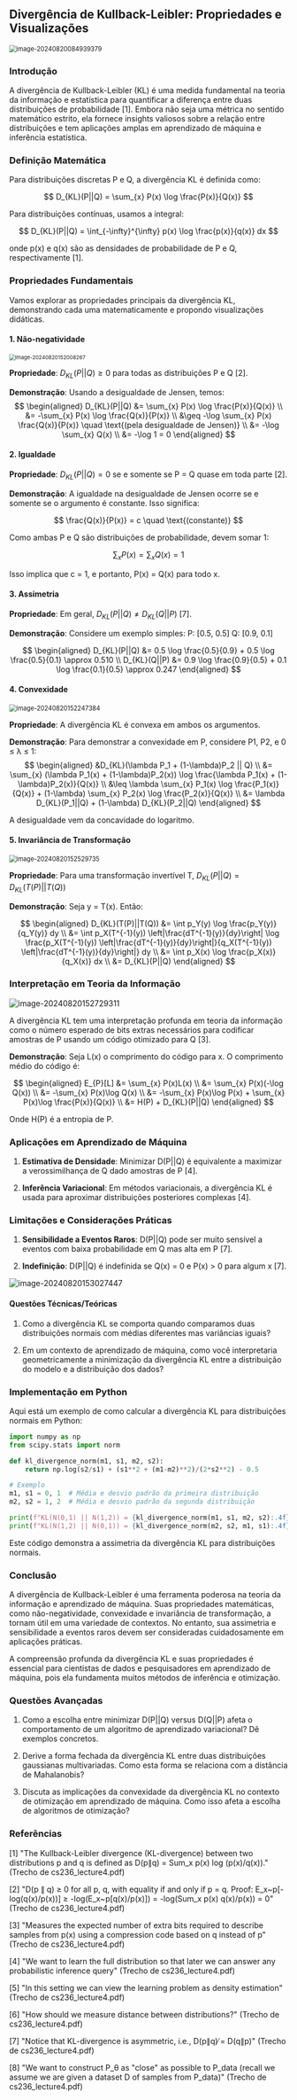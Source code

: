 ## Divergência de Kullback-Leibler: Propriedades e Visualizações

<img src="C:\Users\diego.rodrigues\AppData\Roaming\Typora\typora-user-images\image-20240820084939379.png" alt="image-20240820084939379" style="zoom:80%;" />

### Introdução

A divergência de Kullback-Leibler (KL) é uma medida fundamental na teoria da informação e estatística para quantificar a diferença entre duas distribuições de probabilidade [1]. Embora não seja uma métrica no sentido matemático estrito, ela fornece insights valiosos sobre a relação entre distribuições e tem aplicações amplas em aprendizado de máquina e inferência estatística.

### Definição Matemática

Para distribuições discretas P e Q, a divergência KL é definida como:

$$
D_{KL}(P||Q) = \sum_{x} P(x) \log \frac{P(x)}{Q(x)}
$$

Para distribuições contínuas, usamos a integral:

$$
D_{KL}(P||Q) = \int_{-\infty}^{\infty} p(x) \log \frac{p(x)}{q(x)} dx
$$

onde p(x) e q(x) são as densidades de probabilidade de P e Q, respectivamente [1].

### Propriedades Fundamentais

Vamos explorar as propriedades principais da divergência KL, demonstrando cada uma matematicamente e propondo visualizações didáticas.

#### 1. Não-negatividade

<img src="C:\Users\diego.rodrigues\AppData\Roaming\Typora\typora-user-images\image-20240820152008267.png" alt="image-20240820152008267" style="zoom:67%;" />

**Propriedade**: $D_{KL}(P||Q) \geq 0$ para todas as distribuições P e Q [2].

**Demonstração**:
Usando a desigualdade de Jensen, temos:
$$
\begin{aligned}
D_{KL}(P||Q) &= \sum_{x} P(x) \log \frac{P(x)}{Q(x)} \\
&= -\sum_{x} P(x) \log \frac{Q(x)}{P(x)} \\
&\geq -\log \sum_{x} P(x) \frac{Q(x)}{P(x)} \quad \text{(pela desigualdade de Jensen)} \\
&= -\log \sum_{x} Q(x) \\
&= -\log 1 = 0
\end{aligned}
$$

#### 2. Igualdade

**Propriedade**: $D_{KL}(P||Q) = 0$ se e somente se P = Q quase em toda parte [2].

**Demonstração**:
A igualdade na desigualdade de Jensen ocorre se e somente se o argumento é constante. Isso significa:

$$
\frac{Q(x)}{P(x)} = c \quad \text{(constante)}
$$

Como ambas P e Q são distribuições de probabilidade, devem somar 1:

$$
\sum_{x} P(x) = \sum_{x} Q(x) = 1
$$

Isso implica que c = 1, e portanto, P(x) = Q(x) para todo x.

#### 3. Assimetria

**Propriedade**: Em geral, $D_{KL}(P||Q) \neq D_{KL}(Q||P)$ [7].

**Demonstração**:
Considere um exemplo simples:
P: [0.5, 0.5]
Q: [0.9, 0.1]

$$
\begin{aligned}
D_{KL}(P||Q) &= 0.5 \log \frac{0.5}{0.9} + 0.5 \log \frac{0.5}{0.1} \approx 0.510 \\
D_{KL}(Q||P) &= 0.9 \log \frac{0.9}{0.5} + 0.1 \log \frac{0.1}{0.5} \approx 0.247
\end{aligned}
$$

#### 4. Convexidade

<img src="C:\Users\diego.rodrigues\AppData\Roaming\Typora\typora-user-images\image-20240820152247384.png" alt="image-20240820152247384" style="zoom: 80%;" />

**Propriedade**: A divergência KL é convexa em ambos os argumentos.

**Demonstração**:
Para demonstrar a convexidade em P, considere P1, P2, e 0 ≤ λ ≤ 1:
$$
\begin{aligned}
&D_{KL}(\lambda P_1 + (1-\lambda)P_2 || Q) \\
&= \sum_{x} (\lambda P_1(x) + (1-\lambda)P_2(x)) \log \frac{\lambda P_1(x) + (1-\lambda)P_2(x)}{Q(x)} \\
&\leq \lambda \sum_{x} P_1(x) \log \frac{P_1(x)}{Q(x)} + (1-\lambda) \sum_{x} P_2(x) \log \frac{P_2(x)}{Q(x)} \\
&= \lambda D_{KL}(P_1||Q) + (1-\lambda) D_{KL}(P_2||Q)
\end{aligned}
$$

A desigualdade vem da concavidade do logaritmo.

#### 5. Invariância de Transformação

<img src="C:\Users\diego.rodrigues\AppData\Roaming\Typora\typora-user-images\image-20240820152529735.png" alt="image-20240820152529735" style="zoom: 80%;" />

**Propriedade**: Para uma transformação invertível T, $D_{KL}(P||Q) = D_{KL}(T(P)||T(Q))$

**Demonstração**:
Seja y = T(x). Então:

$$
\begin{aligned}
D_{KL}(T(P)||T(Q)) &= \int p_Y(y) \log \frac{p_Y(y)}{q_Y(y)} dy \\
&= \int p_X(T^{-1}(y)) \left|\frac{dT^{-1}(y)}{dy}\right| \log \frac{p_X(T^{-1}(y)) \left|\frac{dT^{-1}(y)}{dy}\right|}{q_X(T^{-1}(y)) \left|\frac{dT^{-1}(y)}{dy}\right|} dy \\
&= \int p_X(x) \log \frac{p_X(x)}{q_X(x)} dx \\
&= D_{KL}(P||Q)
\end{aligned}
$$

### Interpretação em Teoria da Informação

![image-20240820152729311](C:\Users\diego.rodrigues\AppData\Roaming\Typora\typora-user-images\image-20240820152729311.png)

A divergência KL tem uma interpretação profunda em teoria da informação como o número esperado de bits extras necessários para codificar amostras de P usando um código otimizado para Q [3].

**Demonstração**:
Seja L(x) o comprimento do código para x. O comprimento médio do código é:

$$
\begin{aligned}
E_{P}[L] &= \sum_{x} P(x)L(x) \\
&= \sum_{x} P(x)(-\log Q(x)) \\
&= -\sum_{x} P(x)\log Q(x) \\
&= -\sum_{x} P(x)\log P(x) + \sum_{x} P(x)\log \frac{P(x)}{Q(x)} \\
&= H(P) + D_{KL}(P||Q)
\end{aligned}
$$

Onde H(P) é a entropia de P.

### Aplicações em Aprendizado de Máquina

1. **Estimativa de Densidade**: Minimizar D(P||Q) é equivalente a maximizar a verossimilhança de Q dado amostras de P [4].

2. **Inferência Variacional**: Em métodos variacionais, a divergência KL é usada para aproximar distribuições posteriores complexas [4].

### Limitações e Considerações Práticas

1. **Sensibilidade a Eventos Raros**: D(P||Q) pode ser muito sensível a eventos com baixa probabilidade em Q mas alta em P [7].

2. **Indefinição**: D(P||Q) é indefinida se Q(x) = 0 e P(x) > 0 para algum x [7].

![image-20240820153027447](C:\Users\diego.rodrigues\AppData\Roaming\Typora\typora-user-images\image-20240820153027447.png)

#### Questões Técnicas/Teóricas

1. Como a divergência KL se comporta quando comparamos duas distribuições normais com médias diferentes mas variâncias iguais?

2. Em um contexto de aprendizado de máquina, como você interpretaria geometricamente a minimização da divergência KL entre a distribuição do modelo e a distribuição dos dados?

### Implementação em Python

Aqui está um exemplo de como calcular a divergência KL para distribuições normais em Python:

```python
import numpy as np
from scipy.stats import norm

def kl_divergence_norm(m1, s1, m2, s2):
    return np.log(s2/s1) + (s1**2 + (m1-m2)**2)/(2*s2**2) - 0.5

# Exemplo
m1, s1 = 0, 1  # Média e desvio padrão da primeira distribuição
m2, s2 = 1, 2  # Média e desvio padrão da segunda distribuição

print(f"KL(N(0,1) || N(1,2)) = {kl_divergence_norm(m1, s1, m2, s2):.4f}")
print(f"KL(N(1,2) || N(0,1)) = {kl_divergence_norm(m2, s2, m1, s1):.4f}")
```

Este código demonstra a assimetria da divergência KL para distribuições normais.

### Conclusão

A divergência de Kullback-Leibler é uma ferramenta poderosa na teoria da informação e aprendizado de máquina. Suas propriedades matemáticas, como não-negatividade, convexidade e invariância de transformação, a tornam útil em uma variedade de contextos. No entanto, sua assimetria e sensibilidade a eventos raros devem ser consideradas cuidadosamente em aplicações práticas.

A compreensão profunda da divergência KL e suas propriedades é essencial para cientistas de dados e pesquisadores em aprendizado de máquina, pois ela fundamenta muitos métodos de inferência e otimização.

### Questões Avançadas

1. Como a escolha entre minimizar D(P||Q) versus D(Q||P) afeta o comportamento de um algoritmo de aprendizado variacional? Dê exemplos concretos.

2. Derive a forma fechada da divergência KL entre duas distribuições gaussianas multivariadas. Como esta forma se relaciona com a distância de Mahalanobis?

3. Discuta as implicações da convexidade da divergência KL no contexto de otimização em aprendizado de máquina. Como isso afeta a escolha de algoritmos de otimização?

### Referências

[1] "The Kullback-Leibler divergence (KL-divergence) between two distributions p and q is defined as D(p∥q) = Sum_x p(x) log (p(x)/q(x))." (Trecho de cs236_lecture4.pdf)

[2] "D(p ∥ q) ≥ 0 for all p, q, with equality if and only if p = q. Proof: E_x~p[-log(q(x)/p(x))] ≥ -log(E_x~p[q(x)/p(x)]) = -log(Sum_x p(x) q(x)/p(x)) = 0" (Trecho de cs236_lecture4.pdf)

[3] "Measures the expected number of extra bits required to describe samples from p(x) using a compression code based on q instead of p" (Trecho de cs236_lecture4.pdf)

[4] "We want to learn the full distribution so that later we can answer any probabilistic inference query" (Trecho de cs236_lecture4.pdf)

[5] "In this setting we can view the learning problem as density estimation" (Trecho de cs236_lecture4.pdf)

[6] "How should we measure distance between distributions?" (Trecho de cs236_lecture4.pdf)

[7] "Notice that KL-divergence is asymmetric, i.e., D(p∥q) ̸= D(q∥p)" (Trecho de cs236_lecture4.pdf)

[8] "We want to construct P_θ as "close" as possible to P_data (recall we assume we are given a dataset D of samples from P_data)" (Trecho de cs236_lecture4.pdf)